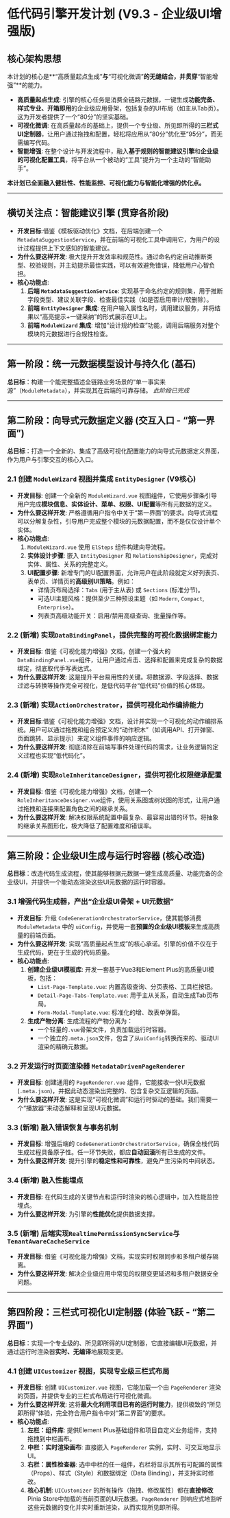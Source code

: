 # 低代码引擎开发计划 (V9.3 - 企业级UI增强版)

## 核心架构思想
本计划的核心是**“高质量起点生成”**与**“可视化微调”**的无缝结合，并贯穿**“智能增强”**的能力。

*   **高质量起点生成**: 引擎的核心任务是消费全链路元数据，一键生成**功能完备、样式专业、开箱即用**的企业级应用骨架，包括复杂的UI布局（如主从Tab页）。这为开发者提供了一个“80分”的坚实基础。
*   **可视化微调**: 在高质量起点的基础上，提供一个专业级、所见即所得的**三栏式UI定制器**，让用户通过拖拽和配置，轻松将应用从“80分”优化至“95分”，而无需编写代码。
*   **智能增强**: 在整个设计与开发流程中，融入**基于规则的智能建议引擎**和**企业级的可视化配置工具**，将平台从一个被动的“工具”提升为一个主动的“智能助手”。

**本计划已全面融入健壮性、性能监控、可视化能力与智能化增强的优化点。**

---

## **横切关注点：智能建议引擎 (贯穿各阶段)**
*   **开发目标**:借鉴《模板驱动优化》文档，在后端创建一个`MetadataSuggestionService`，并在前端的可视化工具中调用它，为用户的设计过程提供上下文感知的智能建议。
*   **为什么要这样开发**: 极大提升开发效率和规范性。通过命名约定自动推断类型、校验规则，并主动提示最佳实践，可以有效避免错误，降低用户心智负担。
*   **核心功能点**:
    1.  **后端 `MetadataSuggestionService`**: 实现基于命名约定的规则集，用于推断字段类型、建议关联字段、检查最佳实践（如是否启用审计/软删除）。
    2.  **前端 `EntityDesigner` 集成**: 在用户输入属性名时，调用建议服务，并将结果以“高亮提示+一键采纳”的形式展示在UI上。
    3.  **前端 `ModuleWizard` 集成**: 增加“设计规约检查”功能，调用后端服务对整个模块的元数据进行合规性检查。

---

## **第一阶段：统一元数据模型设计与持久化 (基石)**
**总目标**：构建一个能完整描述全链路业务场景的“单一事实来源”（`ModuleMetadata`），并实现其在后端的可靠存储。
*此阶段已完成*

---

## **第二阶段：向导式元数据定义器 (交互入口 - “第一界面”)**
**总目标**：打造一个全新的、集成了高级可视化配置能力的向导式元数据定义界面，作为用户与引擎交互的核心入口。

### **2.1 创建 `ModuleWizard` 视图并集成 `EntityDesigner` (V9核心)**
*   **开发目标**: 创建一个全新的 `ModuleWizard.vue` 视图组件，它使用步骤条引导用户完成**模块信息、实体设计、菜单、权限、UI配置**等所有元数据的定义。
*   **为什么要这样开发**: 严格遵循用户指令中关于“第一界面”的要求。向导式流程可以分解复杂性，引导用户完成整个模块的元数据配置，而不是仅仅设计单个实体。
*   **核心功能点**:
    1.  `ModuleWizard.vue` 使用 `ElSteps` 组件构建向导流程。
    2.  **实体设计步骤**: 嵌入 `EntityDesigner` 和 `RelationshipDesigner`，完成对实体、属性、关系的完整定义。
    3.  **UI配置步骤**: 新增专门的UI配置界面，允许用户在此阶段就定义好列表页、表单页、详情页的**高级别UI策略**。例如：
        *   详情页布局选择：`Tabs` (用于主从表) 或 `Sections` (标准分节)。
        *   可选UI主题风格：提供至少三种预设主题（如 `Modern`, `Compact`, `Enterprise`）。
        *   列表页高级功能开关：启用/禁用高级查询、批量操作等。

### **2.2 (新增) 实现`DataBindingPanel`，提供完整的可视化数据绑定能力**
*   **开发目标**: 借鉴《可视化能力增强》文档，创建一个强大的`DataBindingPanel.vue`组件，让用户通过点击、选择和配置来完成复杂的数据绑定，彻底取代手写表达式。
*   **为什么要这样开发**: 这是提升平台易用性的关键。将数据源、字段选择、数据过滤与转换等操作完全可视化，是低代码平台“低代码”价值的核心体现。

### **2.3 (新增) 实现`ActionOrchestrator`，提供可视化动作编排能力**
*   **开发目标**:借鉴《可视化能力增强》文档，设计并实现一个可视化的动作编排系统。用户可以通过拖拽和组合预定义的“动作积木”（如调用API、打开弹窗、页面跳转、显示提示）来定义组件事件的响应逻辑。
*   **为什么要这样开发**: 彻底消除在前端写事件处理代码的需求，让业务逻辑的定义过程也实现“低代码化”。

### **2.4 (新增) 实现`RoleInheritanceDesigner`，提供可视化权限继承配置**
*   **开发目标**: 借鉴《可视化能力增强》文档，创建一个`RoleInheritanceDesigner.vue`组件，使用关系图或树状图的形式，让用户通过拖拽和连接来配置角色之间的继承关系。
*   **为什么要这样开发**: 解决权限系统配置中最复杂、最容易出错的环节。将抽象的继承关系图形化，极大降低了配置难度和错误率。

---

## **第三阶段：企业级UI生成与运行时容器 (核心改造)**
**总目标**：改造代码生成流程，使其能够根据元数据一键生成高质量、功能完备的企业级UI，并提供一个能动态渲染这些UI元数据的运行时容器。

### **3.1 增强代码生成器，产出“企业级UI骨架 + UI元数据”**
*   **开发目标**: 升级 `CodeGenerationOrchestratorService`，使其能够消费 `ModuleMetadata` 中的 `uiConfig`，并使用一套**预置的企业级UI模板**来生成高质量的前端页面。
*   **为什么要这样开发**: 实现“高质量起点生成”的核心承诺。引擎的价值不仅在于生成代码，更在于生成的代码质量。
*   **核心功能点**:
    1.  **创建企业级UI模板库**: 开发一套基于Vue3和Element Plus的高质量UI模板，包括：
        *   `List-Page-Template.vue`: 内置高级查询、分页表格、工具栏按钮。
        *   `Detail-Page-Tabs-Template.vue`: 用于主从关系，自动生成Tab页布局。
        *   `Form-Modal-Template.vue`: 标准化的增、改表单弹窗。
    2.  **生成产物分离**: 生成流程的产物分离为：
        *   一个轻量的`.vue`骨架文件，负责加载运行时容器。
        *   一个独立的`.meta.json`文件，包含了从`uiConfig`转换而来的、驱动UI渲染的精确元数据。

### **3.2 开发运行时页面渲染器 `MetadataDrivenPageRenderer`**
*   **开发目标**: 创建通用的 `PageRenderer.vue` 组件，它能接收一份UI元数据 (`.meta.json`)，并据此动态渲染出完整的、包含复杂交互逻辑的页面。
*   **为什么要这样开发**: 这是实现“可视化微调”和运行时驱动的基础。我们需要一个“播放器”来动态解释和呈现UI元数据。

### **3.3 (新增) 融入错误恢复与事务机制**
*   **开发目标**: 增强后端的 `CodeGenerationOrchestratorService`，确保全栈代码生成过程具备原子性。任一环节失败，都应**自动回滚**所有已生成的文件。
*   **为什么要这样开发**: 提升引擎的**稳定性和可靠性**，避免产生污染的中间状态。

### **3.4 (新增) 融入性能埋点**
*   **开发目标**: 在代码生成的关键节点和运行时渲染的核心逻辑中，加入性能监控埋点。
*   **为什么要这样开发**: 为引擎的**性能优化**提供数据支撑。

### **3.5 (新增) 后端实现`RealtimePermissionSyncService`与`TenantAwareCacheService`**
*   **开发目标**: 借鉴《可视化能力增强》文档，实现实时权限同步和多租户缓存隔离。
*   **为什么要这样开发**: 解决企业级应用中常见的权限变更延迟和多租户数据安全问题。

---

## **第四阶段：三栏式可视化UI定制器 (体验飞跃 - “第二界面”)**
**总目标**：实现一个专业级的、所见即所得的UI定制器，它直接编辑UI元数据，并通过运行时渲染器**实时、无编译**地展现变更。

### **4.1 创建 `UICustomizer` 视图，实现专业级三栏式布局**
*   **开发目标**: 创建 `UICustomizer.vue` 视图，它能加载一个由 `PageRenderer` 渲染的页面，并提供专业的三栏式布局进行可视化微调。
*   **为什么要这样开发**: 这将**最大化利用项目已有的运行时能力**，提供极致的“所见即所得”体验，完全符合用户指令中对“第二界面”的要求。
*   **核心功能点**:
    1.  **左栏：组件库**: 提供Element Plus基础组件和项目自定义业务组件，支持拖拽到中栏画布。
    2.  **中栏：实时渲染画布**: 直接嵌入 `PageRenderer` 实例，实时、可交互地显示UI。
    3.  **右栏：属性检查器**: 选中中栏的任一组件，右栏将显示其所有可配置的属性（Props）、样式（Style）和数据绑定（Data Binding），并支持实时修改。
    4.  **核心机制**: `UICustomizer` 的所有操作（拖拽、修改属性）都在**直接修改**Pinia Store中加载的当前页面的UI元数据。`PageRenderer` 则响应式地监听这些元数据的变化并实时重新渲染，从而实现所见即所得。
